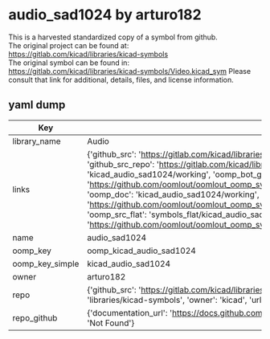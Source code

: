 # audio_sad1024 by arturo182  
This is a harvested standardized copy of a symbol from github.  
The original project can be found at:  
https://gitlab.com/kicad/libraries/kicad-symbols  
The original symbol can be found in:
https://gitlab.com/kicad/libraries/kicad-symbols/Video.kicad_sym
Please consult that link for additional, details, files, and license information.  
## yaml dump  
| Key | Value |  
| --- | --- |  
| library_name | Audio |  
| links | {'github_src': 'https://gitlab.com/kicad/libraries/kicad-symbols/Video.kicad_sym', 'github_src_repo': 'https://gitlab.com/kicad/libraries/kicad-symbols', 'oomp_bot': 'kicad_audio_sad1024/working', 'oomp_bot_github': 'https://github.com/oomlout/oomlout_oomp_symbol_bot/tree/main/kicad_audio_sad1024/working', 'oomp_doc': 'kicad_audio_sad1024/working', 'oomp_doc_github': 'https://github.com/oomlout/oomlout_oomp_symbol_doc/tree/main/kicad_audio_sad1024/working', 'oomp_src_flat': 'symbols_flat/kicad_audio_sad1024/working', 'oomp_src_flat_github': 'https://github.com/oomlout/oomlout_oomp_symbol_src/tree/main/kicad_audio_sad1024/working'} |  
| name | audio_sad1024 |  
| oomp_key | oomp_kicad_audio_sad1024 |  
| oomp_key_simple | kicad_audio_sad1024 |  
| owner | arturo182 |  
| repo | {'github_src': 'https://gitlab.com/kicad/libraries/kicad-symbols/Video.kicad_sym', 'name': 'libraries/kicad-symbols', 'owner': 'kicad', 'url': 'https://gitlab.com/kicad/libraries/kicad-symbols'} |  
| repo_github | {'documentation_url': 'https://docs.github.com/rest/repos/repos#get-a-repository', 'message': 'Not Found'} |  

